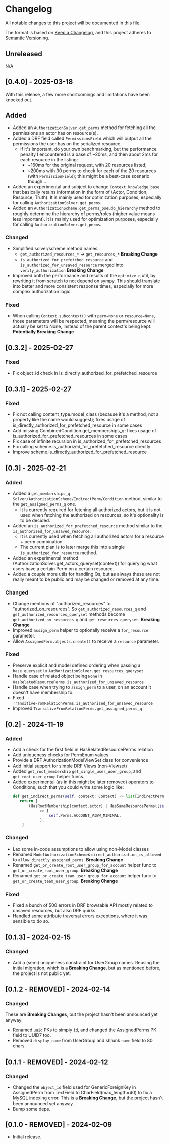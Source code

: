 # Changelog

All notable changes to this project will be documented in this file.

The format is based on [Keep a Changelog](https://keepachangelog.com/en/1.0.0/),
and this project adheres to [Semantic Versioning](https://semver.org/spec/v2.0.0.html).

## Unreleased
N/A


## [0.4.0] - 2025-03-18
With this release, a few more shortcomings and limitations have been knocked out.

## Added
  - Added an `AuthorizationSolver.get_perms` method for fetching all the permissions an actor has on resource(s).
  - Added a DRF field called `PermissionsField` which will output all the permissions the user has on the serialized resource.
    - If it's important, do your own benchmarking, but the performance penalty I encountered is a base of ~20ms, and then about 2ms for each resource in the listing:
      - ~160ms for the original request, with 20 resources listed;
      - ~200ms with 30 perms to check for each of the 20 resources (with `PermissionField`); this might be a best-case scenario though...
  - Added an experimental and subject to change `Context.knowledge_base` that basically retains information in the form of (Actor, Condition, Resource, Truth). It is mainly used for optimization purposes, especially for calling `AuthorizationSolver.get_perms`.
  - Added an `AuthorizationScheme.get_perms_pseudo_hierarchy` method to roughly determine the hierarchy of perms/roles (higher value means less important). It is mainly used for optimization purposes, especially for calling `AuthorizationSolver.get_perms`.

### Changed
- Simplified solver/scheme method names:
  - `get_authorized_resources_*` -> `get_resources_*` **Breaking Change**
  - `is_authorized_for_prefetched_resource` and `is_authorized_for_unsaved_resource` merged into `verify_authorization` **Breaking Change**
- Improved both the performance and results of the `optimize_q` util, by rewriting it from scratch to not depend on sympy. This should translate into better and more consistent response times, especially for more complex authorization logic.

### Fixed
- When calling `Context.subcontext()` with `perm=None` or `resource=None`, those parameters will be respected, meaning the perm/resource will actually be set to None, instead of the parent context's being kept. **Potentially Breaking Change**


## [0.3.2] - 2025-02-27
### Fixed
- Fix object_id check in is_directly_authorized_for_prefetched_resource


## [0.3.1] - 2025-02-27
### Fixed
- Fix not calling content_type.model_class (because it's a method, not a property like the name would suggest); fixes usage of is_directly_authorized_for_prefetched_resource in some cases
- Add missing CombinedCondition.get_memberships_q; fixes usage of is_authorized_for_prefetched_resources in some cases
- Fix case of infinite recursion in is_authorized_for_prefetched_resources
- Fix calling scheme.is_authorized_for_prefetched_resource directly
- Improve scheme.is_directly_authorized_for_prefetched_resource


## [0.3] - 2025-02-21
### Added
- Added a `get_memberships_q` `Solver/AuthorizationScheme/IndirectPerm/Condition` method, similar to the `get_assigned_perms_q` one. 
  - It is currently required for fetching all authorized actors, but it is not used when fetching the authorized on resources, so it's optionality is to be decided.
- Added an `is_authorized_for_prefetched_resource` method similar to the `is_authorized_for_unsaved_resource`.
  - It is currently used when fetching all authorized actors for a resource + perm combination.
  - The current plan is to later merge this into a single `is_authorized_for_resource` method.
- Added an experimental method (AuthorizationSolver.get_actors_queryset(context)) for querying what users have a certain Perm on a certain resource.
- Added a couple more utils for handling Qs, but as always these are not really meant to be public and may be changed or removed at any time.

### Changed
- Change mentions of "authorized_resources" to "authorized_on_resources". So `get_authorized_resources_q` and `get_authorized_resources_queryset` methods become `get_authorized_on_resources_q` and `get_resources_queryset`. **Breaking Change**
- Improved `assign_perm` helper to optionally receive a `for_resource` parameter.
- Allow `AssignedPerm.objects.create()` to receive a `resource` parameter.

### Fixed
- Preserve explicit and model defined ordering when passing a `base_queryset` to `AuthorizationSolver.get_resources_queryset`
- Handle case of related object being `None` in `HasRelatedResourcePerms.is_authorized_for_unsaved_resource`
- Handle case when trying to `assign_perm` to a user, on an account it doesn't have membership to.
- Fixed `TransitiveFromRelationPerms.is_authorized_for_unsaved_resource`
- Improved `TransitiveFromRelationPerms.get_assigned_perms_q`


## [0.2] - 2024-11-19
### Added
- Add a check for the first field in HasRelatedResourcePerms.relation
- Add uniqueness checks for PermEnum values
- Provide a DRF AuthorizationModelViewSet class for convenience
- Add initial support for simple DRF Views (non-Viewset)
- Added `get_root_membership` `get_single_user_user_group`, and `get_root_user_group` helper funcs.
- Added experimental (as in this might be later removed) operators to Conditions, such that you could write some logic like:
    ```python
    def get_indirect_perms(self, context: Context) -> list[IndirectPerms]:
       return [
           (HasRootMembership(context.actor) | HasSameResourcePerms([self.Roles.OWNER]))
                >> [
                    self.Perms.ACCOUNT_VIEW_MINIMAL,
                ],
        ]
    ```

### Changed
- Lax some in-code assumptions to allow using non-Model classes
- Renamed `ModelAuthorizationScheme`s `direct_authorization_is_allowed` to `allow_directly_assigned_perms`. **Breaking Change**
- Renamed `get_or_create_root_user_group_for_account` helper func to `get_or_create_root_user_group`. **Breaking Change**
- Renamed `get_or_create_team_user_group_for_account` helper func to `get_or_create_team_user_group`. **Breaking Change**

### Fixed
- Fixed a bunch of 500 errors in DRF browsable API mostly related to unsaved resources, but also DRF quirks.
- Handled some attribute traversal errors exceptions, where it was sensible to do so.


## [0.1.3] - 2024-02-15
### Changed
- Add a (semi) uniqueness constraint for UserGroup names. Reusing the initial migration, which is a **Breaking Change**, but as mentioned before, the project is not public yet.


## [0.1.2 - REMOVED] - 2024-02-14
### Changed
These are **Breaking Changes**, but the project hasn't been announced yet anyway:
- Renamed `uuid` PKs to simply `id`, and changed the AssignedPerms PK field to UUID7 too.
- Removed `display_name` from UserGroup and shrunk `name` field to 80 chars.


## [0.1.1 - REMOVED] - 2024-02-12
### Changed
- Changed the `object_id` field used for GenericForeignKey in AssignedPerm from TextField to CharField(max_length=40) to fix a MySQL indexing error. This is a **Breaking Change**, but the project hasn't been announced yet anyway.
- Bump some deps.


## [0.1.0 - REMOVED] - 2024-02-09
- Initial release.

